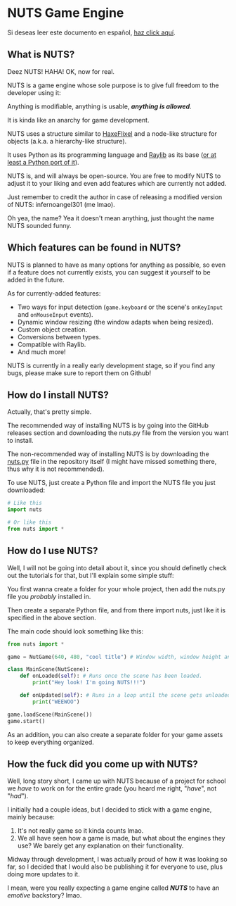 # NUTS Game Engine

Si deseas leer este documento en español, [haz click aquí](/README_Ñ.md).

## What is NUTS?

Deez NUTS! HAHA! OK, now for real.

NUTS is a game engine whose sole purpose is to give full freedom to the developer using it:

Anything is modifiable, anything is usable, ***anything is allowed***.

It is kinda like an anarchy for game development.

NUTS uses a structure similar to [HaxeFlixel](https://haxeflixel.com/) and a node-like structure for objects (a.k.a. a hierarchy-like structure).

It uses Python as its programming language and [Raylib](https://www.raylib.com/) as its base ([or at least a Python port of it](https://electronstudio.github.io/raylib-python-cffi/)).

NUTS is, and will always be open-source. You are free to modify NUTS to adjust it to your liking and even add features which are currently not added.

Just remember to credit the author in case of releasing a modified version of NUTS: infernoangel301 (me lmao).

Oh yea, the name? Yea it doesn't mean anything, just thought the name NUTS sounded funny.

## Which features can be found in NUTS?

NUTS is planned to have as many options for anything as possible, so even if a feature does not currently exists, you can suggest it yourself to be added in the future.

As for currently-added features:
* Two ways for input detection (`game.keyboard` or the scene's `onKeyInput` and `onMouseInput` events).
* Dynamic window resizing (the window adapts when being resized).
* Custom object creation.
* Conversions between types.
* Compatible with Raylib.
* And much more!

NUTS is currently in a really early development stage, so if you find any bugs, please make sure to report them on Github!

## How do I install NUTS?

Actually, that's pretty simple.

The recommended way of installing NUTS is by going into the GitHub releases section and downloading the nuts.py file from the version you want to install.

The non-recommended way of installing NUTS is by downloading the [nuts.py](/nuts.py) file in the repository itself (I might have missed something there, thus why it is not recommended).

To use NUTS, just create a Python file and import the NUTS file you just downloaded:

```python
# Like this
import nuts

# Or like this
from nuts import *
```

## How do I use NUTS?

Well, I will not be going into detail about it, since you should definetly check out the tutorials for that, but I'll explain some simple stuff:

You first wanna create a folder for your whole project, then add the nuts.py file you *probably* installed in.

Then create a separate Python file, and from there import nuts, just like it is specified in the above section.

The main code should look something like this:

```python
from nuts import *

game = NutGame(640, 480, "cool title") # Window width, window height and window title respectively.

class MainScene(NutScene):
    def onLoaded(self): # Runs once the scene has been loaded.
        print("Hey look! I'm going NUTS!!!")

    def onUpdated(self): # Runs in a loop until the scene gets unloaded.
        print("WEEWOO")

game.loadScene(MainScene())
game.start()
```

As an addition, you can also create a separate folder for your game assets to keep everything organized.

## How the fuck did you come up with NUTS?

Well, long story short, I came up with NUTS because of a project for school we *have* to work on for the entire grade (you heard me right, "*have*", not "*had*").

I initially had a couple ideas, but I decided to stick with a game engine, mainly because:

1. It's not really game so it kinda counts lmao.
2. We all have seen how a game is made, but what about the engines they use? We barely get any explanation on their functionality.

Midway through development, I was actually proud of how it was looking so far, so I decided that I would also be publishing it for everyone to use, plus doing more updates to it.

I mean, were you really expecting a game engine called ***NUTS*** to have an *emotive* backstory? lmao.